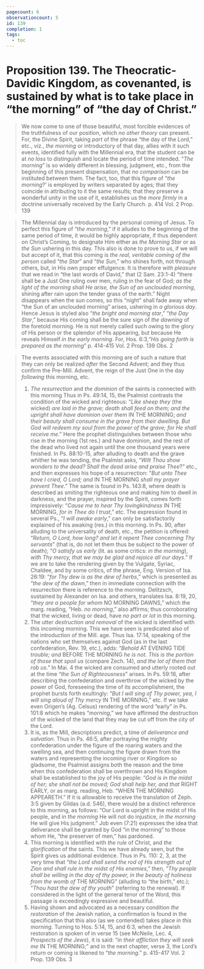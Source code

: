 ```yaml
---
pagecount: 6
observationcount: 5
id: 139
completion: 1
tags:
  - toc
---
```

# Proposition 139. The Theocratic-Davidic Kingdom, as covenanted, is sustained by what is to take place in “the morning” of “the day of Christ.”

>We now come to one of those beautiful, most forcible evidences of the truthfulness of our position, which *no other theory* can present. For, the Divine Spirit, taking *part* of the phrase “the day of the Lord,” etc., viz., *the morning* or introductory of that day, allies with it such events, identified fully with the Millennial era, that the student can be at *no loss* to distinguish and locate the period of time intended. “*The morning*” is so widely different in blessing, judgment, etc., from the beginning of this present dispensation, that *no comparison* can be instituted between them. The fact, too, that this figure of “*the morning*?’ is employed by writers separated by ages; that they coincide in attributing to it the same results; that they preserve a wonderful unity in the use of it, establishes us the *more firmly* in a doctrine universally received by the Early Church.
>p. 414 Vol. 2 Prop. 139

>The Millennial day is introduced by the personal coming of Jesus. To perfect this figure of “*the morning*,” if it alludes to the beginning of the same period of time, it would be highly appropriate, if thus dependent on Christ’s Coming, to designate Him either as *the Morning Star* or as *the Sun* ushering in this day. This also is done to prove to us, if we will but accept of it, that this coming is *the real, veritable coming of the person* called “*the Star*” and “*the Sun*,” who shines forth, not through others, but, in His own proper effulgence. It is therefore *with pleasure* that we read in “the last words of David,” that (2 Sam. 23:1-4) “there shall be a Just One ruling over men, ruling in the fear of God; *as the light of the morning shall He arise, the Sun of an unclouded morning*, shining after rain upon the tender grass of the earth.” Night disappears when the sun comes, so this “night” shall fade away when “the Sun of an unclouded morning” arises, ushering in *a glorious day*. Hence Jesus is styled also “*the bright and morning star*,” “*the Day Star*,” because His coming shall be the sure sign of *the dawning* of the foretold morning. He is not merely called such owing to the glory of His person or the splendor of His appearing, but because He reveals Himself *in the early morning*. For, Hos. 6:3,“*His going forth is prepared as the morning*”
>p. 414-415 Vol. 2 Prop. 139 Obs. 2

>The events associated with this morning are of such a nature that they can only be realized *after* the Second Advent; and they thus confirm the Pre-Mill. Advent, the reign of the Just One in the day *following* this morning, etc. 
>1. *The resurrection* and *the dominion* of the saints is connected with this morning Thus in Ps. 49:14, 15, the Psalmist contrasts the condition of the wicked and righteous: “*Like sheep they* (the wicked) *are laid in the grave; death shall feed on them; and the upright shall have dominion over them* IN THE MORNING; *and their beauty shall consume in the grave from their dwelling. But God will redeem my soul from the power of the grave; for He shall receive me*.” Here the prophet distinguishes between those who rise in the morning (1st res.) and have dominion, and the rest of the dead who lived not again until the one thousand years were finished. In Ps. 88:10-15, after alluding to death and the grave whither he was tending, the Psalmist asks, “*Wilt Thou show wonders to the dead? Shall the dead arise and praise Thee*?” etc., and then expresses his hope of a resurrection: “*But unto Thee have I cried, O Lord; and* IN THE MORNING *shall my prayer prevent Thee*.” The same is found in Ps. 143:8, where death is described as smiting the righteous one and making him to dwell in darkness, and the prayer, inspired by the Spirit, comes forth impressively: “*Cause me to hear Thy lovingkindness* IN THE MORNING, *for in Thee do I trust*,” etc. The expression found in several Ps., “*I will awake early*,” can only be satisfactorily explained of his awaking (res.) in this morning. In Ps. 90, after alluding to the universality of death, etc., the petition is offered: “*Return, O Lord, how long? and let it repent Thee concerning Thy servants*” (that is, do not let them thus be subject to the power of death); “*O satisfy us early* (lit. as some critics: *in the morning*), *with Thy mercy, that we may be glad and rejoice all our days*.” If we are to take the rendering given by the Vulgate, Syriac, Chaldee, and by some critics, of the phrase, Eng. Version of Isa. 26:19: “*for Thy dew is as the dew of herbs*,” which is presented as “*the dew of the dawn*,” then in immediate connection with the resurrection there is reference to the morning. Delitzsch, sustained by Alexander on Isa. and others, translates Isa. 8:19, 20, “*they are a people for whom* NO MORNING DAWNS,” which the marg. reading, “Heb. *no morning*,” also affirms; thus corroborating that the wicked, living or dead, have *no part or lot* in this morning. 
>2. The utter *destruction and removal* of the wicked is identified with this incoming morning. This we have seen is predicated also of the introduction of the Mill. age. Thus Isa. 17:14, speaking of the nations who set themselves against God (as in the last confederation, Rev. 19, etc.), adds: “*Behold* AT EVENING TIDE *trouble; and* BEFORE THE MORNING *he is not. This is the portion of those that spoil us* (compare Zech. 14), *and the lot of them that rob us*.” In Mai. 4 the wicked are consumed and utterly rooted out at the time “*the Sun of Righteousness*” arises. In Ps. 59:16, after describing the confederation and overthrow of the wicked by the power of God, foreseeing the time of its accomplishment, the prophet bursts forth exultingly: “*But I will sing of Thy power, yea, I will sing aloud of Thy mercy* IN THE MORNING,” etc. If we take even Origen’s (Ag. Celsus) rendering of the word “early” in Ps. 101:8 which he makes “*morning*,” we have affirmed the destruction of the wicked of the land that they may be cut off from the city of the Lord. 
>3. It is, as the Mill, descriptions predict, a time of *deliverance and salvation*. Thus in Ps. 46:5, after portraying the mighty confederation under the figure of the roaring waters and the swelling sea, and then continuing the figure drawn from the waters and representing the incoming river or Kingdom so gladsome, the Psalmist assigns both the reason and the time when this confederation shall be overthrown and His Kingdom shall be established to the joy of His people: “*God is in the midst of her; she shall not be moved; God shall help her, and that* RIGHT EARLY, or as marg. reading, Heb. “WHEN THE MORNING APPEARETH.” If it is allowable to receive the translation of Zeph. 3:5 given by Gildas (a.d. 546), there would be a distinct reference to this morning, as follows: “Our Lord is upright in the midst of His people, and *in the morning* He will not do injustice, *in the morning* He will give His judgment.” Job even (7:21) expresses the idea that deliverance shall be granted by God “in the morning” to those whom He, “the preserver of men,” has pardoned. 
>4. This morning is identified with *the rule* of Christ, and *the glorification* of the saints. This we have already seen, but the Spirit gives us additional evidence. Thus in Ps. 110: 2, 3, at the very time that “*the Lord shall send the rod of His strength out of Zion and shall rule in the midst of His enemies*,” then, “*Thy people shall be willing in the day of thy power, in the beauty of holiness from the womb of* THE MORNING” (alluding to “the birth,” etc.); “*Thou hast the dew of thy youth*” (referring to the renewal). If considered in the light of the general tenor of the Word, this passage is exceedingly expressive and beautiful. 
>5. Having shown and advocated as a necessary condition *the restoration* of the Jewish nation, a confirmation is found in the specification that this also (as we contended) takes place *in this morning*. Turning to Hos. 5:14, 15, and 6:3, when the Jewish restoration is spoken of in verse 15 (see McNeile, Lec. 4, *Prospects of the Jews*), it is said: “*in their affliction they will seek me* IN THE MORNING;” and in the next chapter, verse 3, the Lord’s return or coming is likened to “*the morning*.”
>p. 415-417 Vol. 2 Prop. 139 Obs. 3














